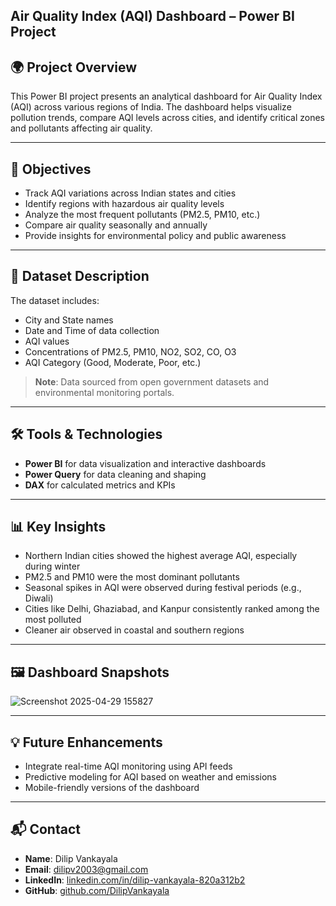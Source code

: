 Air Quality Index (AQI) Dashboard – Power BI Project
---

## 🌍 Project Overview
This Power BI project presents an analytical dashboard for Air Quality Index (AQI) across various regions of India. The dashboard helps visualize pollution trends, compare AQI levels across cities, and identify critical zones and pollutants affecting air quality.

---

## 🎯 Objectives
- Track AQI variations across Indian states and cities
- Identify regions with hazardous air quality levels
- Analyze the most frequent pollutants (PM2.5, PM10, etc.)
- Compare air quality seasonally and annually
- Provide insights for environmental policy and public awareness

---

## 🧾 Dataset Description
The dataset includes:

- City and State names  
- Date and Time of data collection  
- AQI values  
- Concentrations of PM2.5, PM10, NO2, SO2, CO, O3  
- AQI Category (Good, Moderate, Poor, etc.)

> **Note**: Data sourced from open government datasets and environmental monitoring portals.

---

## 🛠️ Tools & Technologies
- **Power BI** for data visualization and interactive dashboards  
- **Power Query** for data cleaning and shaping  
- **DAX** for calculated metrics and KPIs  

---

## 📊 Key Insights
- Northern Indian cities showed the highest average AQI, especially during winter  
- PM2.5 and PM10 were the most dominant pollutants  
- Seasonal spikes in AQI were observed during festival periods (e.g., Diwali)  
- Cities like Delhi, Ghaziabad, and Kanpur consistently ranked among the most polluted  
- Cleaner air observed in coastal and southern regions  

---

## 🖼️ Dashboard Snapshots
![Screenshot 2025-04-29 155827](https://github.com/user-attachments/assets/f879c9ac-e044-4e1d-9182-06339e1ae880)

---

## 💡 Future Enhancements
- Integrate real-time AQI monitoring using API feeds  
- Predictive modeling for AQI based on weather and emissions  
- Mobile-friendly versions of the dashboard  

---

## 📬 Contact
- **Name**: Dilip Vankayala  
- **Email**: dilipv2003@gmail.com  
- **LinkedIn**: [linkedin.com/in/dilip-vankayala-820a312b2](https://www.linkedin.com/in/dilip-vankayala-820a312b2)  
- **GitHub**: [github.com/DilipVankayala](https://github.com/DilipVankayala)
